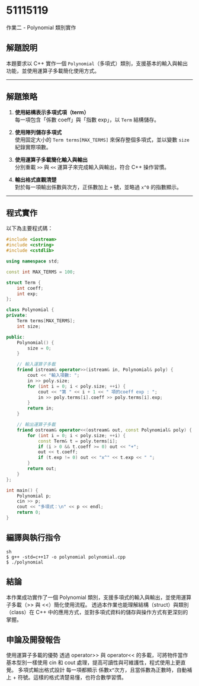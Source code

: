 # 51115119  

作業二 - Polynomial 類別實作  

## 解題說明  

本題要求以 C++ 實作一個 `Polynomial`（多項式）類別，支援基本的輸入與輸出功能，並使用運算子多載簡化使用方式。

---

## 解題策略  

1. **使用結構表示多項式項（term）**  
  每一項包含「係數 coeff」與「指數 exp」，以 `Term` 結構儲存。  

2. **使用陣列儲存多項式**  
  使用固定大小的 `Term terms[MAX_TERMS]` 來保存整個多項式，並以變數 `size` 紀錄實際項數。  

3. **使用運算子多載簡化輸入與輸出**  
  分別重載 `>>` 與 `<<` 運算子來完成輸入與輸出，符合 C++ 操作習慣。  

4. **輸出格式直觀清楚**  
  對於每一項輸出係數與次方，正係數加上 `+` 號，並略過 `x^0` 的指數顯示。

---

## 程式實作

以下為主要程式碼：

```cpp
#include <iostream>
#include <cstring>
#include <cstdlib>

using namespace std;

const int MAX_TERMS = 100;

struct Term {
    int coeff;
    int exp;
};

class Polynomial {
private:
    Term terms[MAX_TERMS];
    int size;

public:
    Polynomial() {
        size = 0;
    }

    // 輸入運算子多載
    friend istream& operator>>(istream& in, Polynomial& poly) {
        cout << "輸入項數: ";
        in >> poly.size;
        for (int i = 0; i < poly.size; ++i) {
            cout << "第 " << i + 1 << " 項的coeff exp : ";
            in >> poly.terms[i].coeff >> poly.terms[i].exp;
        }
        return in;
    }

    // 輸出運算子多載
    friend ostream& operator<<(ostream& out, const Polynomial& poly) {
        for (int i = 0; i < poly.size; ++i) {
            const Term& t = poly.terms[i];
            if (i > 0 && t.coeff >= 0) out << "+";
            out << t.coeff;
            if (t.exp != 0) out << "x^" << t.exp << " ";
        }
        return out;
    }
};

int main() {
    Polynomial p;
    cin >> p;
    cout << "多項式：\n" << p << endl;
    return 0;
}
```
## 編譯與執行指令
```
sh
$ g++ -std=c++17 -o polynomial polynomial.cpp
$ ./polynomial
```
## 結論
 本作業成功實作了一個 Polynomial 類別，支援多項式的輸入與輸出，並使用運算子多載（>> 與 <<）簡化使用流程。
 透過本作業也能理解結構（struct）與類別（class）在 C++ 中的應用方式，並對多項式資料的儲存與操作方式有更深刻的掌握。

## 申論及開發報告
 使用運算子多載的優勢
 透過 operator>> 與 operator<< 的多載，可將物件當作基本型別一樣使用 cin 和 cout 處理，提高可讀性與可維護性，程式使用上更直覺。
 多項式輸出格式設計
 每一項都顯示 係數x^次方，且當係數為正數時，自動補上 + 符號。這樣的格式清楚易懂，也符合數學習慣。
